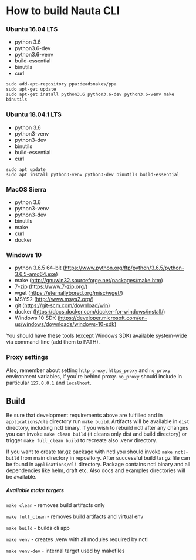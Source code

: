 # How to build Nauta CLI 

### Ubuntu 16.04 LTS

* python 3.6
* python3.6-dev 
* python3.6-venv
* build-essential
* binutils
* curl

```
sudo add-apt-repository ppa:deadsnakes/ppa
sudo apt-get update
sudo apt-get install python3.6 python3.6-dev python3.6-venv make binutils
```

### Ubuntu 18.04.1 LTS

* python 3.6
* python3-venv
* python3-dev
* binutils
* build-essential
* curl

```
sudo apt update
sudo apt install python3-venv python3-dev binutils build-essential
```

### MacOS Sierra
* python 3.6
* python3-venv
* python3-dev
* binutils
* make
* curl
* docker

### Windows 10
* python 3.6.5 64-bit (https://www.python.org/ftp/python/3.6.5/python-3.6.5-amd64.exe)
* make (http://gnuwin32.sourceforge.net/packages/make.htm)
* 7-zip (https://www.7-zip.org/)
* wget (https://eternallybored.org/misc/wget/)
* MSYS2 (http://www.msys2.org/)
* git (https://git-scm.com/download/win)
* docker (https://docs.docker.com/docker-for-windows/install/)
* Windows 10 SDK (https://developer.microsoft.com/en-us/windows/downloads/windows-10-sdk)

You should have these tools (except Windows SDK) available system-wide via command-line (add them to PATH).

### Proxy settings

Also, remember about setting `http_proxy`, `https_proxy` and `no_proxy` environment variables, if you're behind
proxy. `no_proxy` should include in particular `127.0.0.1` and `localhost`.

## Build
Be sure that development requirements above are fulfilled and in `applications/cli` directory run `make build`.
Artifacts will be available in `dist` directory, including nctl binary.
If you wish to rebuild nctl after any changes you can invoke `make clean build` (it cleans only dist and build directory)
or trigger `make full_clean build` to recreate also .venv directory.

If you want to create tar.gz package with nctl you should invoke `make nctl-build` from main directory in repository.
After successful build tar.gz file can be found in `applications/cli` directory. Package contains nctl binary and all
dependencies like helm, draft etc. Also docs and examples directories will be available.

##### Available make targets
`make clean` - removes build artifacts only

`make full_clean` - removes build artifacts and virtual env

`make build` - builds cli app

`make venv` - creates .venv with all modules required by nctl

`make venv-dev` - internal target used by makefiles

